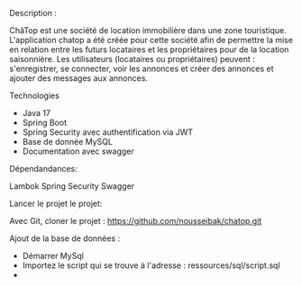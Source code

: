 Description :

ChâTop est une société de location immobilière dans une zone touristique.
L'application chatop a été créée pour cette société afin de permettre la mise en relation entre les futurs locataires et les propriétaires pour de la location saisonnière. 
Les utilisateurs (locataires ou propriétaires) peuvent : s'enregistrer, se connecter, voir les annonces et créer des annonces et ajouter des messages aux annonces.

Technologies
- Java 17
- Spring Boot
- Spring Security avec authentification via JWT
- Base de donnée MySQL
- Documentation avec swagger
  
Dépendandances:

Lambok
Spring Security
Swagger


Lancer le projet le projet:

Avec Git, cloner le projet : https://github.com/nousseibak/chatop.git


Ajout de la base de données :

- Démarrer MySql
- Importez le script qui se trouve à l'adresse : ressources/sql/script.sql
-










